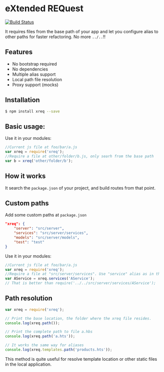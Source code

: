 eXtended REQuest
=================

[![Build Status](https://travis-ci.org/victorherraiz/xreq.svg?branch=master)](https://travis-ci.org/victorherraiz/xreq)

It requires files from the base path of your app and let you configure alias to other paths for faster refactoring. No more `../..`!!

## Features

* No bootstrap required
* No dependencies 
* Multiple alias support
* Local path file resolution
* Proxy support (mocks)

## Installation

```bash
$ npm install xreq --save
```

## Basic usage:

Use it in your modules:

```js
//Current js file at foo/bar/a.js
var xreq = require('xreq');
//Require a file at other/folder/b.js, only searh from the base path
var b = xreq('other/folder/b');
```

## How it works

It search the `package.json` of your project, and build routes from that point.

## Custom paths

Add some custom paths at `package.json`

```json
"xreq": {
	"server": "src/server",
	"services": "src/server/services",
	"models": "src/server/models",
	"test": "test"
}
```

Use it in your modules:

```js
//Current js file at foo/bar/a.js
var xreq = require('xreq');
//Require a file at "src/server/services". Use "service" alias as in the xreq
var AService = xreq.services('AService'); 
// That is better than require('../../src/server/services/AService');
```

## Path resolution

```js
var xreq = require('xreq');

// Print the base location, the folder where the xreq file resides.
console.log(xreq.path()); 

// Print the complete path to file a.hbs
console.log(xreq.path('a.hts')); 

// It works the same way for aliases
console.log(xreq.templates.path('products.hts')); 

```



This method is quite useful for resolve template location or other static files in the local application.




